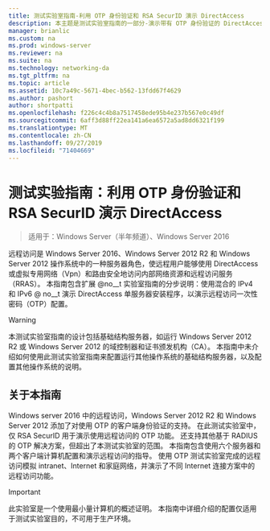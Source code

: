 ```yaml
---
title: 测试实验室指南-利用 OTP 身份验证和 RSA SecurID 演示 DirectAccess
description: 本主题是测试实验室指南的一部分-演示带有 OTP 身份验证的 DirectAccess 和用于 Windows Server 2016 的 RSA SecurID
manager: brianlic
ms.custom: na
ms.prod: windows-server
ms.reviewer: na
ms.suite: na
ms.technology: networking-da
ms.tgt_pltfrm: na
ms.topic: article
ms.assetid: 10c7a49c-5671-4bec-b562-13fdd67f4629
ms.author: pashort
author: shortpatti
ms.openlocfilehash: f226c4c4b8a7517458ede95b4e237b567e0c49df
ms.sourcegitcommit: 6aff3d88ff22ea141a6ea6572a5ad8dd6321f199
ms.translationtype: MT
ms.contentlocale: zh-CN
ms.lasthandoff: 09/27/2019
ms.locfileid: "71404669"
---
```

# <a name="test-lab-guide-demonstrate-directaccess-with-otp-authentication-and-rsa-securid"></a>测试实验指南：利用 OTP 身份验证和 RSA SecurID 演示 DirectAccess

>适用于：Windows Server（半年频道）、Windows Server 2016

远程访问是 Windows Server 2016、Windows Server 2012 R2 和 Windows Server 2012 操作系统中的一种服务器角色，使远程用户能够使用 DirectAccess 或虚拟专用网络（Vpn）和路由安全地访问内部网络资源和远程访问服务（RRAS）。 本指南包含扩展 @no__t 实验室指南的分步说明：使用混合的 IPv4 和 IPv6 @ no__t 演示 DirectAccess 单服务器安装程序，以演示远程访问一次性密码（OTP）配置。  
  
> [!WARNING]  
> 本测试实验室指南的设计包括基础结构服务器，如运行 Windows Server 2012 R2 或 Windows Server 2012 的域控制器和证书颁发机构（CA）。 本指南中未介绍如何使用此测试实验室指南来配置运行其他操作系统的基础结构服务器，以及配置其他操作系统的说明。  
  
## <a name="about-this-guide"></a>关于本指南  
Windows server 2016 中的远程访问，Windows Server 2012 R2 和 Windows Server 2012 添加了对使用 OTP 的客户端身份验证的支持。 在此测试实验室中，仅 RSA SecurID 用于演示使用远程访问的 OTP 功能。 还支持其他基于 RADIUS 的 OTP 解决方案，但超出了本测试实验室的范围。 本指南包含使用六个服务器和两个客户端计算机配置和演示远程访问的指导。 使用 OTP 测试实验室完成的远程访问模拟 intranet、Internet 和家庭网络，并演示了不同 Internet 连接方案中的远程访问功能。  
  
> [!IMPORTANT]  
> 此实验室是一个使用最小量计算机的概述证明。 本指南中详细介绍的配置仅适用于测试实验室目的，不可用于生产环境。  
  


